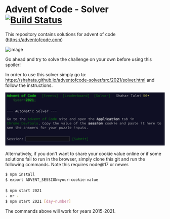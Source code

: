 # Advent of Code - Solver [![Build Status](https://github.com/shahata/adventofcode-solver/workflows/build/badge.svg)](#advent-of-code---solver-)

This repository contains solutions for advent of code (https://adventofcode.com)

![image](https://user-images.githubusercontent.com/1764161/148400728-db545c1b-cc5a-4f7a-ab4c-b79bb30e58f8.png)

Go ahead and try to solve the challenge on your own before using this spoiler!

In order to use this solver simply go to: https://shahata.github.io/adventofcode-solver/src/2021/solver.html and follow the instructions.

[![Solver](src/static/solver.png)](https://shahata.github.io/adventofcode-solver/src/2021/solver.html)

Alternatively, if you don't want to share your cookie value online or if some solutions fail to run in the browser, simply clone this git and run the following commands. Note this requires node@17 or newer.

```sh
$ npm install
$ export ADVENT_SESSION=your-cookie-value

$ npm start 2021
- or -
$ npm start 2021 [day-number]
```

The commands above will work for years 2015-2021.
